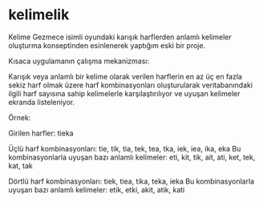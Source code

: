 # kelimelik

Kelime Gezmece isimli oyundaki karışık harflerden anlamlı kelimeler oluşturma konseptinden esinlenerek yaptığım eski bir proje.

Kısaca uygulamanın çalışma mekanizması:

Karışık veya anlamlı bir kelime olarak verilen harflerin en az üç en fazla sekiz harf olmak üzere harf kombinasyonları oluşturularak veritabanındaki
ilgili harf sayısına sahip kelimelerle karşılaştırılıyor ve uyuşan kelimeler ekranda listeleniyor.

Örnek:

Girilen harfler: tieka

Üçlü harf kombinasyonları: tie, tik, tia, tek, tea, tka, iek, iea, ika, eka
Bu kombinasyonlarla uyuşan bazı anlamlı kelimeler: eti, kit, tik, ait, ati, ket, tek, kat, tak

Dörtlü harf kombinasyonları: tiek, tiea, tika, teka, ieka
Bu kombinasyonlarla uyuşan bazı anlamlı kelimeler: etik, etki, akit, atik, kati 
